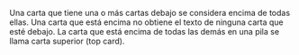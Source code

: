 Una carta que tiene una o más cartas debajo se considera encima de todas ellas. Una carta que está encima no obtiene el texto de ninguna carta que esté debajo. La carta que está encima de todas las demás en una pila se llama carta superior (top card).  
